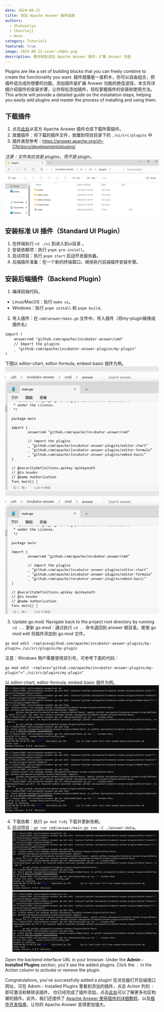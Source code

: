 ```yaml
---
date: 2024-08-22
title: 添加 Apache Answer 插件指南
authors:
  - ZhuXuanlyu
  - ChenJiaji
  - Anne
category: Tutorials
featured: true
image: 2024-08-22-cover-zh@4x.png
description: 教你轻松添加 Apache Answer 插件，扩展 Answer 功能
---
```


Plugins are like a set of building blocks that you can freely combine to create the functionality you want. 插件就像是一盒积木，你可以自由组合，把插件组合成你想要的功能。添加插件是扩展 Answer 功能的绝佳途径，本文将详细介绍插件的安装步骤，让你轻松添加插件，轻松掌握插件的安装和使用方法。 This article will provide a detailed guide on the installation steps, helping you easily add plugins and master the process of installing and using them.

## 下载插件

1. 点击[此处](https://github.com/apache/incubator-answer-plugins/tree/main)从官方 Apache Answer 插件仓库下载所需插件。
2. 放置插件：将下载的插件文件，放置到项目目录下的 `./ui/src/plugins` 中
3. 插件类型参考：https://answer.apache.org/zh-CN/docs/development/plugins/

_注意：文件夹应该是 plugins，而不是 plugin。_
![files](files.png)

## 安装标准 UI 插件（Standard UI Plugin）

1. 在终端执行 `cd ./ui` 到进入到ui目录 。
2. 安装依赖项：执行 `pnpm pre-install`。
3. 启动项目：执行 `pnpm start` 启动开发服务器。
4. 后端插件准备：在一个新的终端窗口，继续执行后端插件安装步骤。

## 安装后端插件（Backend Plugin）

1. 编译前端代码。

- Linux/MacOS：执行 `make ui`。
- Windows：执行 `pnpm install` 和 `pnpm build`。

2. 导入插件：在 `cmd/answer/main.go` 文件中，导入插件（将my-plugin替换成插件名）

```
import (
    answercmd "github.com/apache/incubator-answer/cmd"
    // Import the plugins
    _ "github.com/apache/incubator-answer-plugins/my-plugin"
)
```

下图以 editor-chart, editor-formula, embed-basic 插件为例。
![main-go](main-go.png)
![main-go](main-go.png)

3. Update go.mod: Navigate back to the project root directory by running `cd ..`. 更新 go.mod：通过执行 `cd ..` 命令退回到 answer 根目录。使用 go mod edit 将插件添加到 go.mod 文件。

```
go mod edit -replace=github.com/apache/incubator-answer-plugins/my-plugin=./ui/src/plugins/my-plugin
```

注意：Windows 用户需要使用双引号，可参考下面的代码：

```
go mod edit -replace="github.com/apache/incubator-answer-plugins/my-plugin"="./ui/src/plugins/my-plugin"
```

以 editor-chart, editor-formula, embed-basic 插件为例。
![go-edit](go-edit.png)
![go-edit](go-edit.png)

4. 下载依赖：执行 `go mod tidy` 下载并更新依赖。
5. 启动项目：`go run cmd/answer/main.go run -C ./answer-data`。
   ![go-tidy](go-tidy.png)
   ![go-tidy](go-tidy.png)

Open the backend interface URL in your browser. Under the **Admin - Installed Plugins** section, you'll see the added plugins. Click the `⋮` in the Action column to activate or remove the plugin.

Congratulations, you've successfully added a plugin! 在浏览器打开后端借口网址，可在 Admin - Installed Plugins 里看到添加的插件，点击 Action 列的 `⋮` 即可激活和移除该插件。 你已经完成了插件添加，点击[此处](https://answer.apache.org/plugins/)可以了解更多社区构建的插件。此外，我们还提供了 [Apache Answer 使用插件的详细教程](https://answer.apache.org/zh-CN/blog/how-to-package-and-deploy-answer-plugins/)，以及[插件开发指南](https://answer.apache.org/zh-CN/docs/development/plugins/)，让你的 Apache Answer 变得更加强大。
